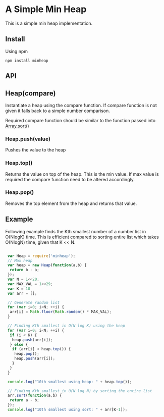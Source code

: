 # A Simple Min Heap

This is a simple min heap implementation.

## Install

Using npm

```
npm install minheap
```

## API

## Heap(compare)
Instantiate a heap using the compare function. If compare function is not
given it falls back to a simple number comparison.

Required compare function should be similar to the function passed into [Array.sort()](https://developer.mozilla.org/en-US/docs/Web/JavaScript/Reference/Global_Objects/Array/sort)

### Heap.push(value)

Pushes the value to the heap

### Heap.top()

Returns the value on top of the heap. This is the min value. If max value is
required the compare function need to be altered accordingly.

### Heap.pop()

Removes the top element from the heap and returns that value.

## Example

Following example finds the Kth smallest number of a number list in
O(NlogK) time. This is efficient compared to sorting entire
list which takes O(NlogN) time, given that K << N.

```javascript

 var Heap = require('minheap');
 // Max heap
 var heap = new Heap(function(a,b) {
  return b - a;
 });
 var N = 1<<20;
 var MAX_VAL = 1<<29;
 var K = 10
 var arr = [];

 // Generate random list
 for (var i=0; i<N; ++i) {
  arr[i] = Math.floor(Math.random() * MAX_VAL);
 }

 // Finding Kth smallest in O(N log K) using the heap
 for (var i=0; i<N; ++i) {
  if (i < K) {
   heap.push(arr[i]);
  } else {
   if (arr[i] < heap.top()) {
    heap.pop();
    heap.push(arr[i]);
   }
  }
 }

 console.log("10th smallest using heap: " + heap.top());

 // Finding Kth smallest in O(N log N) by sorting the entire list
 arr.sort(function(a,b) {
  return a - b;
 });
 console.log("10th smallest using sort: " + arr[K-1]);

```
